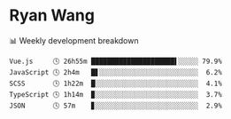# Ryan Wang

 <!-- waka-box start -->
📊 Weekly development breakdown
```text
Vue.js     🕓 26h55m █████████████████████▌░░░░░ 79.9%
JavaScript 🕓 2h4m   █▋░░░░░░░░░░░░░░░░░░░░░░░░░  6.2%
SCSS       🕓 1h22m  █░░░░░░░░░░░░░░░░░░░░░░░░░░  4.1%
TypeScript 🕓 1h14m  ▉░░░░░░░░░░░░░░░░░░░░░░░░░░  3.7%
JSON       🕓 57m    ▊░░░░░░░░░░░░░░░░░░░░░░░░░░  2.9%
```
<!-- Powered by https://github.com/YouEclipse/waka-box-go . -->
<!-- waka-box end -->